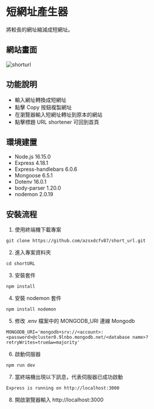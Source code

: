 # 短網址產生器

將較長的網址縮減成短網址。

## 網站畫面

![shorturl](https://user-images.githubusercontent.com/103798145/171141619-5682222b-600c-4716-abf8-fea83a3a4837.jpg)

## 功能說明

- 輸入網址轉換成短網址
- 點擊 Copy 按鈕複製網址
- 在瀏覽器輸入短網址轉址到原本的網站
- 點擊標題 URL shortener 可回到首頁

## 環境建置

- Node.js 16.15.0
- Express 4.18.1
- Express-handlebars 6.0.6
- Mongoose 6.5.1
- Dotenv 16.0.1
- body-parser 1.20.0
- nodemon 2.0.19

## 安裝流程

1. 使用終端機下載專案

```
git clone https://github.com/azsxdcfv87/short_url.git
```

2. 進入專案資料夾

```
cd shortURL
```

3. 安裝套件

```
npm install
```

4. 安裝 nodemon 套件

```
npm install nodemon
```

5. 修改 .env 檔案中的 MONGODB_URI 連線 Mongodb

```
MONGODB_URI='mongodb+srv://<account>:<password>@cluster0.9lnbo.mongodb.net/<database name>?retryWrites=true&w=majority'
```

6. 啟動伺服器

```
npm run dev
```

7. 當終端機出現以下訊息，代表伺服器已成功啟動

```
Express is running on http://localhost:3000
```

8. 開啟瀏覽器輸入 http://localhost:3000
